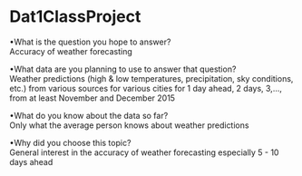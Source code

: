 # Dat1ClassProject

•What is the question you hope to answer?  
Accuracy of weather forecasting

•What data are you planning to use to answer that question?  
Weather predictions (high & low temperatures, precipitation, sky conditions, etc.) from various sources for various cities for 1 day ahead, 2 days, 3,..., from at least November and December 2015

•What do you know about the data so far?  
Only what the average person knows about weather predictions

•Why did you choose this topic?  
General interest in the accuracy of weather forecasting especially 5 - 10 days ahead
